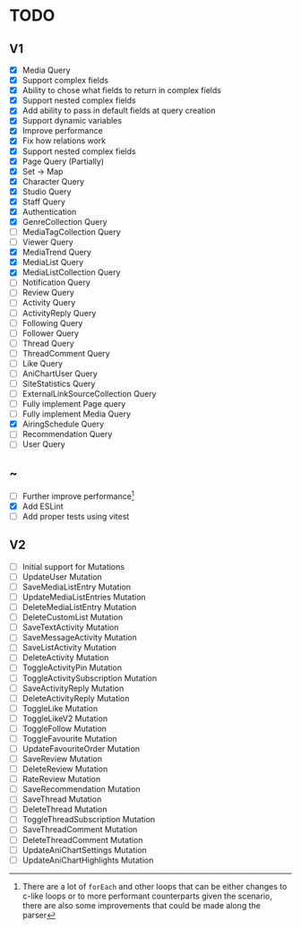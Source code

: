 # TODO

## V1

- [x] Media Query
- [x] Support complex fields
- [x] Ability to chose what fields to return in complex fields
- [x] Support nested complex fields
- [x] Add ability to pass in default fields at query creation
- [x] Support dynamic variables
- [x] Improve performance
- [x] Fix how relations work
- [x] Support nested complex fields
- [x] Page Query (Partially)
- [x] Set -> Map
- [x] Character Query
- [x] Studio Query
- [x] Staff Query
- [x] Authentication
- [x] GenreCollection Query
- [ ] MediaTagCollection Query
- [ ] Viewer Query
- [x] MediaTrend Query
- [x] MediaList Query
- [x] MediaListCollection Query
- [ ] Notification Query
- [ ] Review Query
- [ ] Activity Query
- [ ] ActivityReply Query
- [ ] Following Query
- [ ] Follower Query
- [ ] Thread Query
- [ ] ThreadComment Query
- [ ] Like Query
- [ ] AniChartUser Query
- [ ] SiteStatistics Query
- [ ] ExternalLinkSourceCollection Query
- [ ] Fully implement Page query
- [ ] Fully implement Media Query
- [x] AiringSchedule Query
- [ ] Recommendation Query
- [ ] User Query

## ~

- [ ] Further improve performance[^1]
- [x] Add ESLint
- [ ] Add proper tests using vitest

## V2

- [ ] Initial support for Mutations
- [ ] UpdateUser Mutation
- [ ] SaveMediaListEntry Mutation
- [ ] UpdateMediaListEntries Mutation
- [ ] DeleteMediaListEntry Mutation
- [ ] DeleteCustomList Mutation
- [ ] SaveTextActivity Mutation
- [ ] SaveMessageActivity Mutation
- [ ] SaveListActivity Mutation
- [ ] DeleteActivity Mutation
- [ ] ToggleActivityPin Mutation
- [ ] ToggleActivitySubscription Mutation
- [ ] SaveActivityReply Mutation
- [ ] DeleteActivityReply Mutation
- [ ] ToggleLike Mutation
- [ ] ToggleLikeV2 Mutation
- [ ] ToggleFollow Mutation
- [ ] ToggleFavourite Mutation
- [ ] UpdateFavouriteOrder Mutation
- [ ] SaveReview Mutation
- [ ] DeleteReview Mutation
- [ ] RateReview Mutation
- [ ] SaveRecommendation Mutation
- [ ] SaveThread Mutation
- [ ] DeleteThread Mutation
- [ ] ToggleThreadSubscription Mutation
- [ ] SaveThreadComment Mutation
- [ ] DeleteThreadComment Mutation
- [ ] UpdateAniChartSettings Mutation
- [ ] UpdateAniChartHighlights Mutation

[^1]: There are a lot of `forEach` and other loops that can be either changes to c-like loops or to more performant counterparts given the scenario, there are also some improvements that could be made along the parser